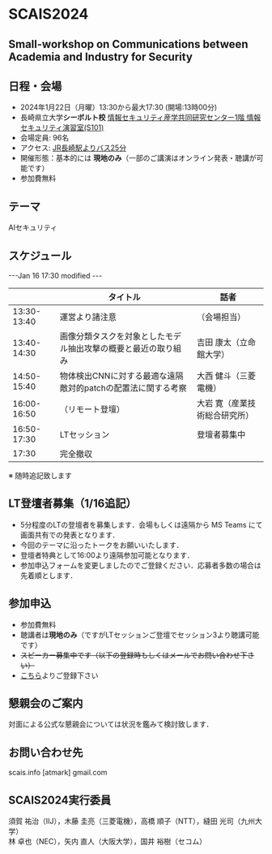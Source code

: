 # SCAIS2024
## Small-workshop on Communications between Academia and Industry for Security

## 日程・会場
- 2024年1月22日（月曜）13:30から最大17:30 (開場:13時00分)
- 長崎県立大学**シーボルト校** [情報セキュリティ産学共同研究センター1階 情報セキュリティ演習室(S101)](https://sun.ac.jp/pages/31175/)
- 会場定員: 96名
- アクセス: [JR長崎駅よりバス25分](https://sun.ac.jp/access/)
- 開催形態：基本的には **現地のみ**（一部のご講演はオンライン発表・聴講が可能です）
- 参加費無料

## テーマ
 AIセキュリティ

## スケジュール

---Jan 16 17:30 modified ---

|  | タイトル | 話者 |
| --- | --- | --- |
| 13:30-13:40 | 運営より諸注意 | （会場担当）|
| 13:40-14:30 | 画像分類タスクを対象としたモデル抽出攻撃の概要と最近の取り組み | 吉田 康太（立命館大学）|
| 14:50-15:40 | 物体検出CNNに対する最適な遠隔敵対的patchの配置法に関する考察 | 大西 健斗（三菱電機）|
| 16:00-16:50 | （リモート登壇）| 大岩 寛（産業技術総合研究所）|
| 16:50-17:30 | LTセッション |登壇者募集中|
| 17:30 | 完全撤収 | |

※ 随時追記致します

## LT登壇者募集（1/16追記）
- 5分程度のLTの登壇者を募集します．会場もしくは遠隔から MS Teams にて画面共有での発表となります．
- 今回のテーマに沿ったトークをお願いいたします．
- 登壇者特典として16:00より遠隔参加可能となります．
- 参加申込フォームを変更しましたのでご登録ください．応募者多数の場合は先着順とします．

## 参加申込
- 参加費無料
- 聴講者は**現地のみ**（ですがLTセッションご登壇でセッション3より聴講可能です）
- ~~スピーカー募集中です（以下の登録時もしくはメールでお問い合わせ下さい）~~
- [こちら](https://docs.google.com/forms/d/1JWOLjOM0JqcQ8dR_Eyt9N2Ht2fTP-0LtYTLrMR6goZU/)よりご登録下さい

## 懇親会のご案内
対面による公式な懇親会については状況を鑑みて検討致します．

## お問い合わせ先
scais.info [atmark] gmail.com

## SCAIS2024実行委員
須賀 祐治（IIJ），木藤 圭亮（三菱電機），高橋 順子（NTT），縫田 光司（九州大学）<br>
林 卓也（NEC），矢内 直人（大阪大学），国井 裕樹（セコム）
